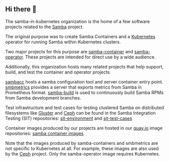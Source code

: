 ## Hi there 👋

The samba-in-kubernetes organization is the home of a few software projects related to the [Samba](https://samba.org) project.

The original purpose was to create Samba Containers and a [Kubernetes](https://kubernetes.io) operator for running Samba within Kubernetes clusters.

Two major projects for this purpose are [samba-container](https://github.com/samba-in-kubernetes/samba-container)
and [samba-operator](https://github.com/samba-in-kubernetes/samba-operator). These projects are intended for direct use by a wide audience.

Additionally, this organization hosts many related projects that help support, build, and test the container and operator projects.

[sambacc](https://github.com/samba-in-kubernetes/sambacc) hosts a samba configuration tool and server container entry point.
[smbmetrics](https://github.com/samba-in-kubernetes/smbmetrics) provides a server that exports metrics from Samba in Prometheus format.
[samba-build](https://github.com/samba-in-kubernetes/samba-build) is used to continuously build Samba RPMs from Samba development branches.

Test infrastructure and test cases for testing clustered Samba on distributed filesystems like
[Gluster](https://gluster.org) and [Ceph](https://ceph.io) can be found in the Samba Integration Testing (SIT) repositories:
[sit-environment](https://github.com/samba-in-kubernetes/sit-environment)
and [sit-test-cases](https://github.com/samba-in-kubernetes/sit-test-cases)

Container images produced by our projects are hosted in our [quay.io](https://quay.io) image repositories: [samba container images](https://quay.io/samba.org)

Note that the images produced by samba-containers and smbmetrics are not specific to Kubernetes at all.
For example, these images are also used by the [Ceph](https://ceph.io) project. Only the samba-operator image requires Kubernetes.

